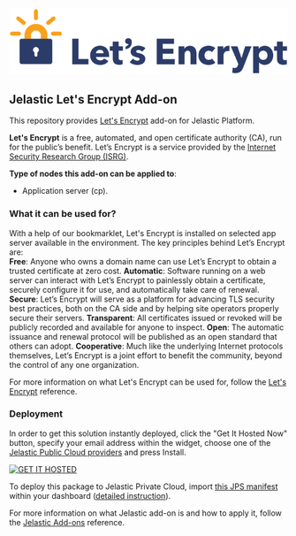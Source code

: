 [![Let's Encrypt](images/letsencrypt-logo-horizontal.svg)](../../../lets-encrypt)
## Jelastic Let's Encrypt Add-on

This repository provides [Let's Encrypt](https://letsencrypt.org/about/) add-on for Jelastic Platform.

**Let's Encrypt** is a free, automated, and open certificate authority (CA), run for the public’s benefit. Let’s Encrypt is a service provided by the [Internet Security Research Group (ISRG)](https://letsencrypt.org/isrg/).

**Type of nodes this add-on can be applied to**: 
- Application server (cp).

### What it can be used for?
With a help of our bookmarklet, Let's Encrypt is installed on selected app server available in the environment. The key principles behind Let’s Encrypt are:<br />
    **Free**: Anyone who owns a domain name can use Let’s Encrypt to obtain a trusted certificate at zero cost.
    **Automatic**: Software running on a web server can interact with Let’s Encrypt to painlessly obtain a certificate, securely configure it for use, and automatically take care of renewal.
    **Secure**: Let’s Encrypt will serve as a platform for advancing TLS security best practices, both on the CA side and by helping site operators properly secure their servers.
    **Transparent**: All certificates issued or revoked will be publicly recorded and available for anyone to inspect.
    **Open**: The automatic issuance and renewal protocol will be published as an open standard that others can adopt.
    **Cooperative**: Much like the underlying Internet protocols themselves, Let’s Encrypt is a joint effort to benefit the community, beyond the control of any one organization.

	
For more information on what Let's Encrypt can be used for, follow the [Let's Encrypt](https://letsencrypt.org) reference.

### Deployment

In order to get this solution instantly deployed, click the "Get It Hosted Now" button, specify your email address within the widget, choose one of the [Jelastic Public Cloud providers](https://jelastic.cloud) and press Install.

[![GET IT HOSTED](https://raw.githubusercontent.com/jelastic-jps/jpswiki/master/images/getithosted.png)](https://jelastic.com/install-application/?manifest=https%3A%2F%2Fgithub.com%2Fjelastic-jps%2Flets-encrypt%2Fraw%2Fmaster%2Fmanifest.jps)

To deploy this package to Jelastic Private Cloud, import [this JPS manifest](../../raw/master/manifest.jps) within your dashboard ([detailed instruction](https://docs.jelastic.com/environment-export-import#import)).

For more information on what Jelastic add-on is and how to apply it, follow the [Jelastic Add-ons](https://github.com/jelastic-jps/jpswiki/wiki/Jelastic-Addons) reference.
